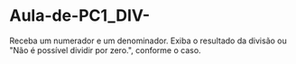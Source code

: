 # Aula-de-PC1_DIV-
Receba um numerador e um denominador. Exiba o resultado da divisão ou "Não é possível dividir por zero.", conforme o caso.
